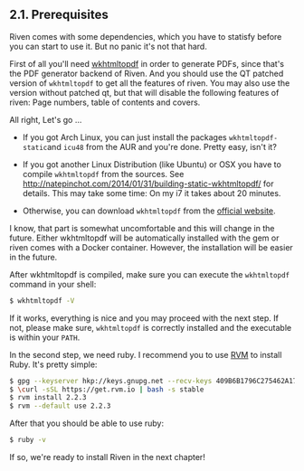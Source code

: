 ## 2.1. Prerequisites

Riven comes with some dependencies, which you have to statisfy before you can start to use it. But no panic it's not
that hard.

First of all you'll need [wkhtmltopdf](https://github.com/wkhtmltopdf/wkhtmltopdf/) in order to generate PDFs, since
that's the PDF generator backend of Riven. And you should use the QT patched version of `wkhtmltopdf` to get all the
features of riven. You may also use the version without patched qt, but that will disable the following features of
riven: Page numbers, table of contents and covers.

All right, Let's go ...

- If you got Arch Linux, you can just install the packages `wkhtmltopdf-static`and `icu48` from the AUR and you're done.
  Pretty easy, isn't it?

- If you got another Linux Distribution (like Ubuntu) or OSX you have to compile `wkhtmltopdf` from the sources. See
  http://natepinchot.com/2014/01/31/building-static-wkhtmltopdf/ for details. This may take some time: On my i7 it takes
  about 20 minutes.

- Otherwise, you can download `wkhtmltopdf` from the [official website](http://wkhtmltopdf.org/downloads.html).

I know, that part is somewhat uncomfortable and this will change in the future. Either wkhtmltopdf will be automatically
installed with the gem or riven comes with a Docker container. However, the installation will be easier in the future.

After wkhtmltopdf is compiled, make sure you can execute the `wkhtmltopdf` command in your shell:

```bash
$ wkhtmltopdf -V
```

If it works, everything is nice and you may proceed with the next step. If not, please make sure, `wkhtmltopdf` is
correctly installed and the executable is within your `PATH`.

In the second step, we need ruby. I recommend you to use [RVM](https://rvm.io) to install Ruby. It's pretty simple:

```bash
$ gpg --keyserver hkp://keys.gnupg.net --recv-keys 409B6B1796C275462A1703113804BB82D39DC0E3
$ \curl -sSL https://get.rvm.io | bash -s stable
$ rvm install 2.2.3
$ rvm --default use 2.2.3
```

After that you should be able to use ruby:

```bash
$ ruby -v
```

If so, we're ready to install Riven in the next chapter!
